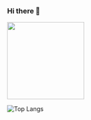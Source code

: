 ### Hi there 👋



 



<img height="180em" src="https://github-readme-stats.vercel.app/api?username=Ramsinghh&show_icons=true&hide_border=true&&count_private=true&include_all_commits=true" />

![Top Langs](https://github-readme-stats.vercel.app/api/top-langs/?username=deviknitkkr&layout=compact&hide_border=true)
